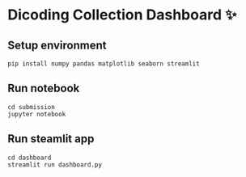 # Dicoding Collection Dashboard ✨

## Setup environment
```
pip install numpy pandas matplotlib seaborn streamlit
```

## Run notebook
```
cd submission
jupyter notebook
```

## Run steamlit app
```
cd dashboard
streamlit run dashboard.py
```